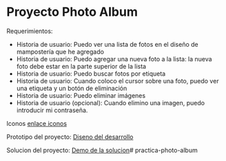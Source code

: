 
# Proyecto Photo Album

Requerimientos:
- Historia de usuario: Puedo ver una lista de fotos en el diseño de mampostería que he agregado 
- Historia de usuario: Puedo agregar una nueva foto a la lista: la nueva foto debe estar en la parte superior de la lista 
- Historia de usuario: Puedo buscar fotos por etiqueta 
- Historia de usuario: Cuando coloco el cursor sobre una foto, puedo ver una etiqueta y un botón de eliminación
- Historia de usuario: Puedo eliminar imágenes 
- Historia de usuario (opcional): Cuando elimino una imagen, puedo introducir mi contraseña.



Iconos
[enlace iconos](https://google.github.io/material-design-icons/)

Prototipo del proyecto:
[Diseno del desarrollo](https://www.figma.com/file/a1xUD6nInLKRz6evFKKdir/My-unsplash?node-id=0%3A1)


Solucion del proyecto:
[Demo de la solucion](https://my-unsplash-app.vercel.app/)# practica-photo-album
